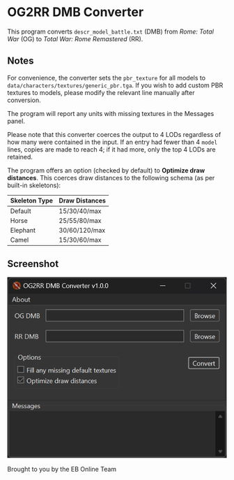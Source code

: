 # OG2RR DMB Converter

This program converts `descr_model_battle.txt` (DMB) from _Rome: Total War_ (OG) to _Total War: Rome Remastered_ (RR).

## Notes

For convenience, the converter sets the `pbr_texture` for all models to `data/characters/textures/generic_pbr.tga`. If you wish to add custom PBR textures to models, please modify the relevant line manually after conversion.

The program will report any units with missing textures in the Messages panel.

Please note that this converter coerces the output to 4 LODs regardless of how many were contained in the input. If an entry had fewer than 4 `model` lines, copies are made to reach 4; if it had more, only the top 4 LODs are retained.

The program offers an option (checked by default) to **Optimize draw distances**. This coerces draw distances to the following schema (as per built-in skeletons):

| Skeleton Type | Draw Distances |
| ------------- | -------------- |
| Default       | 15/30/40/max   |
| Horse         | 25/55/80/max   |
| Elephant      | 30/60/120/max  |
| Camel         | 15/30/60/max   |

## Screenshot

![OG2RR DMB Converter (screenshot)](screenshot.png)

Brought to you by the EB Online Team
